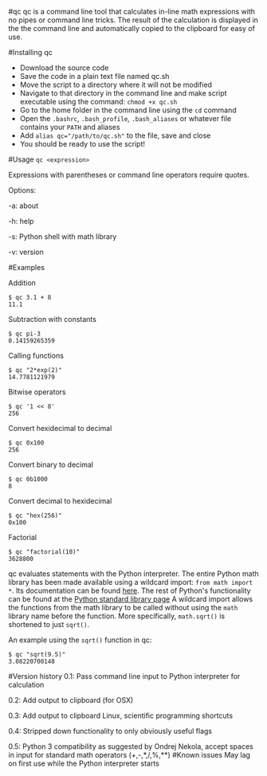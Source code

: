#qc
qc is a command line tool that calculates in-line math expressions with no pipes or command line tricks. The result of the calculation is displayed in the the command line and automatically copied to the clipboard for easy of use.

#Installing qc
* Download the source code
* Save the code in a plain text file named qc.sh
* Move the script to a directory where it will not be modified
* Navigate to that directory in the command line and make script executable using the command: `chmod +x qc.sh`
* Go to the home folder in the command line using the `cd` command
* Open the `.bashrc`, `.bash_profile`, `.bash_aliases` or whatever file contains your `PATH` and aliases
* Add `alias qc="/path/to/qc.sh"` to the file, save and close
* You should be ready to use the script!

#Usage
`qc <expression>`

Expressions with parentheses or command line operators require quotes.

Options:

-a: about

-h: help

-s: Python shell with math library

-v: version


#Examples

Addition

	$ qc 3.1 + 8
	11.1

Subtraction with constants

	$ qc pi-3
	0.14159265359

Calling functions

	$ qc "2*exp(2)"
	14.7781121979

Bitwise operators

	$ qc '1 << 8'
	256
	
Convert hexidecimal to decimal
	
	$ qc 0x100
	256
	
Convert binary to decimal

	$ qc 0b1000
	8

Convert decimal to hexidecimal
	
	$ qc "hex(256)"
	0x100
	
Factorial

	$ qc "factorial(10)"
	3628800

qc evaluates statements with the Python interpreter. The entire Python math library has been made available using a wildcard import: `from math import *`. Its documentation can be found [here](http://docs.python.org/2/library/math.html). The rest of Python's functionality can be found at the [Python standard library page](http://docs.python.org/2.7/library/) A wildcard import allows the functions from the math library to be called without using the `math` library name before the function. More specifically, `math.sqrt()` is shortened to just `sqrt()`.

An example using the `sqrt()` function in qc:

	$ qc "sqrt(9.5)"
	3.08220700148


#Version history
0.1: Pass command line input to Python interpreter for calculation

0.2: Add output to clipboard (for OSX)

0.3: Add output to clipboard Linux, scientific programming shortcuts

0.4: Stripped down functionality to only obviously useful flags

0.5: Python 3 compatibility as suggested by Ondrej Nekola, accept spaces in input for standard math operators (+,-,*,/,%,\*\*)
#Known issues
May lag on first use while the Python interpreter starts
